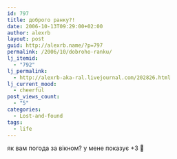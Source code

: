 ```yaml
---
id: 797
title: доброго ранку?!
date: 2006-10-13T09:29:00+02:00
author: alexrb
layout: post
guid: http://alexrb.name/?p=797
permalink: /2006/10/dobroho-ranku/
lj_itemid:
  - "792"
lj_permalink:
  - http://alexrb-aka-ral.livejournal.com/202826.html
lj_current_mood:
  - cheerful
post_views_count:
  - "5"
categories:
  - Lost-and-found
tags:
  - life
---
```

як вам погода за вікном? у мене показує +3 🙂